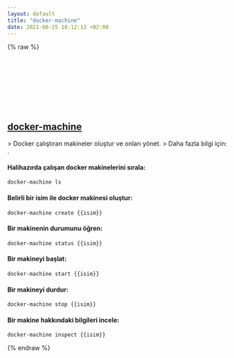 ```yaml
---
layout: default
title: "docker-machine"
date: 2021-06-25 18:12:13 +02:00
---
```

{% raw %}
<h2 id="docker-machine">
  <a href="/tr/common/docker-machine.html">docker-machine</a> <a href="#docker-machine"><svg class="icon">
    <use href="/assets/images/unicode_sprite.svg#link" />
  </svg></a>
</h2>
> Docker çalıştıran makineler oluştur ve onları yönet.
> Daha fazla bilgi için: <https://docs.docker.com/machine/reference/>.

#### Halihazırda çalışan docker makinelerini sırala:
```shell
docker-machine ls
```
#### Belirli bir isim ile docker makinesi oluştur:
```shell
docker-machine create {{isim}}
```
#### Bir makinenin durumunu öğren:
```shell
docker-machine status {{isim}}
```
#### Bir makineyi başlat:
```shell
docker-machine start {{isim}}
```
#### Bir makineyi durdur:
```shell
docker-machine stop {{isim}}
```
#### Bir makine hakkındaki bilgileri incele:
```shell
docker-machine inspect {{isim}}
```
{% endraw %}